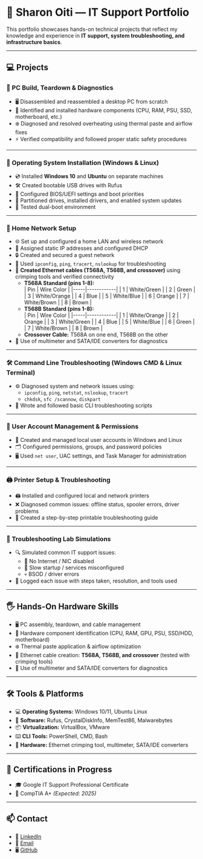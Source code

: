 # 🧰 Sharon Oiti — IT Support Portfolio  

This portfolio showcases hands-on technical projects that reflect my knowledge and experience in **IT support, system troubleshooting, and infrastructure basics**.  

---

## 💻 Projects  

### 🔧 PC Build, Teardown & Diagnostics  
- 🖥️ Disassembled and reassembled a desktop PC from scratch  
- 🧩 Identified and installed hardware components (CPU, RAM, PSU, SSD, motherboard, etc.)  
- ❄️ Diagnosed and resolved overheating using thermal paste and airflow fixes  
- ⚡ Verified compatibility and followed proper static safety procedures  

---

### 💽 Operating System Installation (Windows & Linux)  
- 💿 Installed **Windows 10** and **Ubuntu** on separate machines  
- 🛠️ Created bootable USB drives with Rufus  
- 🔑 Configured BIOS/UEFI settings and boot priorities  
- 📂 Partitioned drives, installed drivers, and enabled system updates  
- 🔄 Tested dual-boot environment  

---

### 📡 Home Network Setup  
- 🌐 Set up and configured a home LAN and wireless network  
- 📝 Assigned static IP addresses and configured DHCP  
- 🔒 Created and secured a guest network  
- 🧪 Used `ipconfig`, `ping`, `tracert`, `nslookup` for troubleshooting  
- 🔌 **Created Ethernet cables (T568A, T568B, and crossover)** using crimping tools and verified connectivity
  - **T568A Standard (pins 1-8):**  
    | Pin | Wire Color |
    |-----|------------|
    | 1   | White/Green |
    | 2   | Green       |
    | 3   | White/Orange |
    | 4   | Blue        |
    | 5   | White/Blue  |
    | 6   | Orange      |
    | 7   | White/Brown |
    | 8   | Brown       |
  - **T568B Standard (pins 1-8):**  
    | Pin | Wire Color |
    |-----|------------|
    | 1   | White/Orange |
    | 2   | Orange       |
    | 3   | White/Green |
    | 4   | Blue         |
    | 5   | White/Blue   |
    | 6   | Green        |
    | 7   | White/Brown  |
    | 8   | Brown        |
  - **Crossover Cable:** T568A on one end, T568B on the other  
- 🔧 Use of multimeter and SATA/IDE converters for diagnostics   

---

### 🛠️ Command Line Troubleshooting (Windows CMD & Linux Terminal)  
- ⚙️ Diagnosed system and network issues using:  
  - `ipconfig`, `ping`, `netstat`, `nslookup`, `tracert`  
  - `chkdsk`, `sfc /scannow`, `diskpart`  
- 📜 Wrote and followed basic CLI troubleshooting scripts  

---

### 🔐 User Account Management & Permissions  
- 👤 Created and managed local user accounts in Windows and Linux  
- 🗂️ Configured permissions, groups, and password policies  
- 🖥️ Used `net user`, UAC settings, and Task Manager for administration  

---

### 🖨️ Printer Setup & Troubleshooting  
- 🖨️ Installed and configured local and network printers  
- ❌ Diagnosed common issues: offline status, spooler errors, driver problems  
- 📄 Created a step-by-step printable troubleshooting guide  

---

### 🧪 Troubleshooting Lab Simulations  
- 🔍 Simulated common IT support issues:  
  - 🚫 No Internet / NIC disabled  
  - 🐢 Slow startup / services misconfigured  
  - 💀 BSOD / driver errors  
- 📝 Logged each issue with steps taken, resolution, and tools used  

---

## 🖐️ Hands-On Hardware Skills  

- 🖥️ PC assembly, teardown, and cable management  
- 🧩 Hardware component identification (CPU, RAM, GPU, PSU, SSD/HDD, motherboard)  
- ❄️ Thermal paste application & airflow optimization  
- 🔌 Ethernet cable creation: **T568A, T568B, and crossover** (tested with crimping tools)  
- 🔧 Use of multimeter and SATA/IDE converters for diagnostics  

---

## 🛠 Tools & Platforms  

- 💻 **Operating Systems:** Windows 10/11, Ubuntu Linux  
- 🧰 **Software:** Rufus, CrystalDiskInfo, MemTest86, Malwarebytes  
- 📦 **Virtualization:** VirtualBox, VMware  
- ⌨️ **CLI Tools:** PowerShell, CMD, Bash  
- 🔧 **Hardware:** Ethernet crimping tool, multimeter, SATA/IDE converters  

---

## 📃 Certifications in Progress  

- 🎓 Google IT Support Professional Certificate  
- 🎯 CompTIA A+ *(Expected: 2025)*  

---

## 📫 Contact  

- 🔗 [LinkedIn](https://www.linkedin.com/in/sharon-oiti)  
- 📧 [Email](mailto:sharon.m.oiti@gmail.com)  
- 🖥️ [GitHub](https://github.com/SharonOiti)
